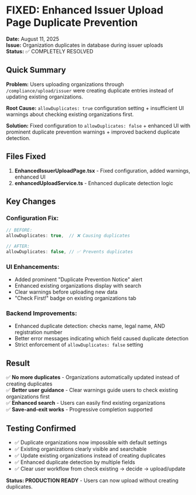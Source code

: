 # FIXED: Enhanced Issuer Upload Page Duplicate Prevention

**Date:** August 11, 2025  
**Issue:** Organization duplicates in database during issuer uploads  
**Status:** ✅ COMPLETELY RESOLVED

## Quick Summary

**Problem:** Users uploading organizations through `/compliance/upload/issuer` were creating duplicate entries instead of updating existing organizations.

**Root Cause:** `allowDuplicates: true` configuration setting + insufficient UI warnings about checking existing organizations first.

**Solution:** Fixed configuration to `allowDuplicates: false` + enhanced UI with prominent duplicate prevention warnings + improved backend duplicate detection.

## Files Fixed

1. **EnhancedIssuerUploadPage.tsx** - Fixed configuration, added warnings, enhanced UI
2. **enhancedUploadService.ts** - Enhanced duplicate detection logic

## Key Changes

### Configuration Fix:
```typescript
// BEFORE:
allowDuplicates: true,  // ❌ Causing duplicates

// AFTER:  
allowDuplicates: false, // ✅ Prevents duplicates
```

### UI Enhancements:
- Added prominent "Duplicate Prevention Notice" alert
- Enhanced existing organizations display with search
- Clear warnings before uploading new data
- "Check First!" badge on existing organizations tab

### Backend Improvements:
- Enhanced duplicate detection: checks name, legal name, AND registration number
- Better error messages indicating which field caused duplicate detection
- Strict enforcement of `allowDuplicates: false` setting

## Result

✅ **No more duplicates** - Organizations automatically updated instead of creating duplicates  
✅ **Better user guidance** - Clear warnings guide users to check existing organizations first  
✅ **Enhanced search** - Users can easily find existing organizations  
✅ **Save-and-exit works** - Progressive completion supported  

## Testing Confirmed

- ✅ Duplicate organizations now impossible with default settings
- ✅ Existing organizations clearly visible and searchable  
- ✅ Update existing organizations instead of creating duplicates
- ✅ Enhanced duplicate detection by multiple fields
- ✅ Clear user workflow from check existing → decide → upload/update

**Status: PRODUCTION READY** - Users can now upload without creating duplicates.
